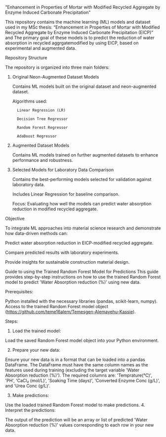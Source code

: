 "Enhancement in Properties of Mortar with Modified Recycled Aggregate by Enzyme Induced Carbonate Precipitation"

This repository contains the machine learning (ML) models and dataset used in my MSc thesis: “Enhancement in Properties of Mortar with Modified Recycled Aggregate by Enzyme Induced Carbonate Precipitation (EICP)” and The primary goal of these models is to predict the reduction of water absorption in recycled aggrgatemodified by using EICP, based on experimental and augmented data.
     
Repository Structure 

The repository is organized into three main folders:
1. Original Neon-Augmented Dataset Models
   
    Contains ML models built on the original dataset and neon-augmented dataset.
   
    Algorithms used:

         Linear Regression (LR)
   
         Decision Tree Regressor
   
         Random Forest Regressor
   
         AdaBoost Regressor
   
3. Augmented Dataset Models
   
   Contains ML models trained on further augmented datasets to enhance performance and robustness.
5. Selected Models for Laboratory Data Comparison
   
    Contains the best-performing models selected for validation against laboratory data.
   
    Includes Linear Regression for baseline comparison.
   
    Focus: Evaluating how well the models can predict water absorption reduction in modified recycled aggregate.

Objective

To integrate ML approaches into material science research and demonstrate how data-driven methods can:

Predict water absorption reduction in EICP-modified recycled aggregate.

Compare predicted results with laboratory experiments.

Provide insights for sustainable construction material design.

Guide to using the Trained Random Forest Model for Predictions
This guide provides step-by-step instructions on how to use the trained Random Forest model to predict 'Water Absorption reduction (%)' using new data.

Prerequisites:

Python installed with the necessary libraries (pandas, scikit-learn, numpy).
Access to the trained Random Forest model object (https://github.com/teme16alem/Temesgen-Alemayehu-Kassie).

Steps:

1. Load the trained model:

Load the saved Random Forest model object into your Python environment.

2. Prepare your new data:

Ensure your new data is in a format that can be loaded into a pandas DataFrame.
The DataFrame must have the same column names as the features used during training (excluding the target variable 'Water Absorption reduction (%)'). The required columns are: 'Temprature(℃)', 'PH', 'CaCl₂ (mol/L)', 'Soaking Time (days)', 'Converted Enzyme Conc (g/L)', and 'Urea Conc (g/L)'.

3. Make predictions:

Use the loaded trained Random Forest model to make predictions.
4. Interpret the predictions:

The output of the prediction will be an array or list of predicted 'Water Absorption reduction (%)' values corresponding to each row in your new data.



